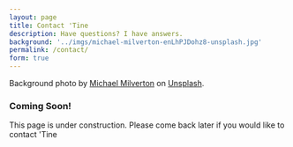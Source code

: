 ```yaml
---
layout: page
title: Contact 'Tine
description: Have questions? I have answers.
background: '../imgs/michael-milverton-enLhPJDohz8-unsplash.jpg'
permalink: /contact/
form: true
---
```


<div class="text-center">
  <p>
    Background photo by <a target="_blank" href="https://unsplash.com/@milverton?utm_source=unsplash&utm_medium=referral&utm_content=creditCopyText">Michael Milverton</a> on <a target="_blank" href="https://unsplash.com/s/photos/purple-sunset?utm_source=unsplash&utm_medium=referral&utm_content=creditCopyText">Unsplash</a>.
  </p>
</div>

<h3>Coming Soon!</h3>

<p>This page is under construction. Please come back later if you would like to contact 'Tine</p>

<!-- I need a workaround to get the contact page working on Github Pages.
Uncomment this page after following the instructions for the workaround
here: https://github.com/y7kim/agency-jekyll-theme/issues/14 -->

<!-- 
<p>Want to get in touch? Fill out the form below to send me a message and I will get back to you as soon as possible!</p>
<form name="sentMessage" id="contactForm" novalidate>
  <div class="control-group">
    <div class="form-group floating-label-form-group controls">
      <label>Name</label>
      <input type="text" class="form-control" placeholder="Name" id="name" required data-validation-required-message="Please enter your name.">
      <p class="help-block text-danger"></p>
    </div>
  </div>
  <div class="control-group">
    <div class="form-group floating-label-form-group controls">
      <label>Email Address</label>
      <input type="email" class="form-control" placeholder="Email Address" id="email" required data-validation-required-message="Please enter your email address.">
      <p class="help-block text-danger"></p>
    </div>
  </div>
  <div class="control-group">
    <div class="form-group col-xs-12 floating-label-form-group controls">
      <label>Phone Number</label>
      <input type="tel" class="form-control" placeholder="Phone Number (optional)" id="phone">
      <p class="help-block text-danger"></p>
    </div>
  </div>
  <div class="control-group">
    <div class="form-group floating-label-form-group controls">
      <label>Message</label>
      <textarea rows="5" class="form-control" placeholder="Message" id="message" required data-validation-required-message="Please enter a message."></textarea>
      <p class="help-block text-danger"></p>
    </div>
  </div>
  <br>
  <div id="success"></div>
  <div class="form-group">
    <button type="submit" class="btn btn-primary" id="sendMessageButton">Send</button>
  </div>
</form> -->